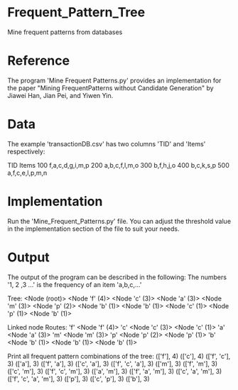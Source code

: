# Frequent_Pattern_Tree
Mine frequent patterns from databases

# Reference
The program 'Mine Frequent Patterns.py' provides an implementation for the paper "Mining FrequentPatterns without Candidate Generation" by  Jiawei Han, Jian Pei, and Yiwen Yin.

# Data
The example 'transactionDB.csv' has two columns 'TID' and 'Items' respectively:
    
TID        Items 
100	 f,a,c,d,g,i,m,p
200  a,b,c,f,l,m,o
300	 b,f,h,j,o
400	 b,c,k,s,p
500	 a,f,c,e,l,p,m,n

# Implementation
Run the 'Mine_Frequent_Patterns.py' file. You can adjust the threshold value in the implementation section of the file to suit your needs.

# Output
The output of the program can be described in the following:
The numbers '1, 2 ,3 ...' is the frequency of an item 'a,b,c,...'

Tree:
  <Node (root)>
    <Node 'f' (4)>
      <Node 'c' (3)>
        <Node 'a' (3)>
          <Node 'm' (3)>
            <Node 'p' (2)>
            <Node 'b' (1)>
      <Node 'b' (1)>
    <Node 'c' (1)>
      <Node 'p' (1)>
        <Node 'b' (1)>

Linked node Routes:
  'f'
    <Node 'f' (4)>
  'c'
    <Node 'c' (3)>
    <Node 'c' (1)>
  'a'
    <Node 'a' (3)>
  'm'
    <Node 'm' (3)>
  'p'
    <Node 'p' (2)>
    <Node 'p' (1)>
  'b'
    <Node 'b' (1)>
    <Node 'b' (1)>
    <Node 'b' (1)>

Print all frequent pattern combinations of the tree:
(['f'], 4)
(['c'], 4)
(['f', 'c'], 3)
(['a'], 3)
(['f', 'a'], 3)
(['c', 'a'], 3)
(['f', 'c', 'a'], 3)
(['m'], 3)
(['f', 'm'], 3)
(['c', 'm'], 3)
(['f', 'c', 'm'], 3)
(['a', 'm'], 3)
(['f', 'a', 'm'], 3)
(['c', 'a', 'm'], 3)
(['f', 'c', 'a', 'm'], 3)
(['p'], 3)
(['c', 'p'], 3)
(['b'], 3)
